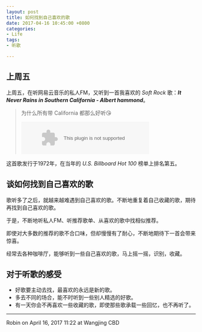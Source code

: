 ```yaml
---
layout: post
title: 如何找到自己喜欢的歌
date: 2017-04-16 10:45:00 +0800
categories:
- Life
tags:
- 听歌

---
```


## 上周五

上周五，在听网易云音乐的私人FM，又听到一首我喜欢的 *Soft Rock* 歌：***It Never Rains in Southern California - Albert hammond***。

<blockquote class="blockquote-center">
<p>为什么所有带 California 都那么好听😘</p>
<div>
<embed src="//music.163.com/style/swf/widget.swf?sid=1063590&type=2&auto=1&width=320&height=66" width="340" height="86"  allowNetworking="all"/>
</div>
</blockquote>

这首歌发行于1972年，在当年的 *U.S. Billboard Hot 100* 榜单上排名第五。

## 谈如何找到自己喜欢的歌

歌听多了之后，就越来越难遇到自己喜欢的歌。不断地重复着自己收藏的歌，期待再找到自己喜欢的歌。

于是，不断地听私人FM、听推荐歌单、从喜欢的歌中找相似推荐。

即使对大多数的推荐的歌不合口味，但却慢慢有了耐心，不断地期待下一首会带来惊喜。

经常去各种咖啡厅，能够听到一些自己喜欢的歌，马上摇一摇，识别，收藏。

## 对于听歌的感受

- 好歌要主动去找，最喜欢的永远是新的歌。
- 多去不同的场合，能不时听到一些别人精选的好歌。
- 有一天你会不再喜欢一些收藏的歌，即使那些歌承载一些回忆，也不再听了。


----

Robin on April 16, 2017 11:22 at Wangjing CBD


